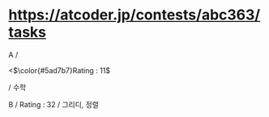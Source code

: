 # https://atcoder.jp/contests/abc363/tasks

A / <p><$\color{#5ad7b7}Rating : 11$</p> / 수학

B / Rating : 32 / 그리디, 정렬
